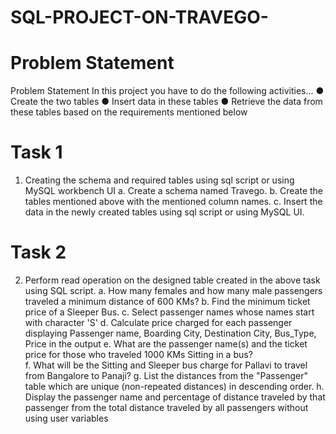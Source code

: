 # SQL-PROJECT-ON-TRAVEGO-
# Problem Statement
Problem Statement
In this project you have to do the following activities…
●	Create the two tables
●	Insert data in these tables 
●	Retrieve the data from these tables based on the requirements mentioned below
# Task 1
1.	 Creating the schema and required tables using sql script or using MySQL workbench UI
a.	Create a schema named Travego. 
b.	Create the tables mentioned above with the mentioned column names. 
c.	Insert the data in the newly created tables using sql script or using MySQL UI. 
# Task 2
2.	 Perform read operation on the designed table created in the above task using SQL script. 
a.	How many females and how many male passengers traveled a minimum distance of 600 KMs?
b.	Find the minimum ticket price of a Sleeper Bus. 
c.	Select passenger names whose names start with character 'S' 
d.	Calculate price charged for each passenger displaying Passenger name, Boarding City, Destination City, Bus_Type, Price in the output
e.	What are the passenger name(s) and the ticket price for those who traveled 1000 KMs Sitting in a bus?  
f.	What will be the Sitting and Sleeper bus charge for Pallavi to travel from Bangalore to Panaji?
g.	List the distances from the "Passenger" table which are unique (non-repeated distances) in descending order. 
h.	Display the passenger name and percentage of distance traveled by that passenger from the total distance traveled by all passengers without using user variables 

